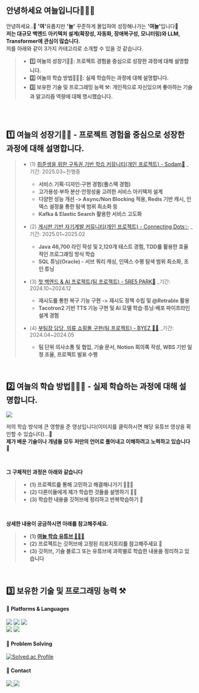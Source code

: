 ## 안녕하세요 여늘입니다🙋🏻‍♂️
안녕하세요..👋 <strong>'여'</strong>유롭지만  <strong>'늘'</strong> 꾸준하게 몰입하여 성장해나가는 <strong>'여늘'</strong>입니다🌱
<br>
<strong>저는 대규모 백엔드 아키텍처 설계(확장성, 자동화, 장애복구성, 모니터링)와 LLM, Transformer에 관심이 많습니다. </strong>
<br>
저를 아래와 같이 3가지 카테고리로 소개할 수 있을 것 같습니다. 

> - <strong> 1️⃣ 여늘의 성장기🧗🏻: 프로젝트 경험을 중심으로 성장한 과정에 대해 설명합니다. </strong>
> - <strong> 2️⃣ 여늘의 학습 방법🧑🏻‍💻: 실제 학습하는 과정에 대해 설명합니다. </strong>
> - <strong> 3️⃣ 보유한 기술 및 프로그래밍 능력 ⚒️: 개인적으로 자신있으며 좋아하는 기술과 알고리즘 역량에 대해 명시했습니다.</strong>

<br>
<br> 

## 1️⃣ 여늘의 성장기🧗🏻 - 프로젝트 경험을 중심으로 성장한 과정에 대해 설명합니다.
> - (1) [취준생을 위한 구독권 기반 학습 커뮤니티(개인 프로젝트) - Sodam🍃](https://github.com/jongheonleee/Sodam) _기간: 2025.03~진행중
>   <strong>
>    - 서비스 기획·디자인·구현 경험(풀스택 경험) 
>    - 고가용성·부하 분산·안정성을 고려한 서비스 아키텍처 설계
>    - 다양한 성능 개선 -> Async/Non Blocking 적용, Redis 기반 캐시, 인덱스 설정을 통한 탐색 범위 최소화 등   
>    - Kafka & Elastic Search 활용한 서비스 고도화
>   </strong>
>
> - (2) [게시판 기반 자기계발 커뮤니티(개인 프로젝트) - Connecting Dots✨](https://github.com/jongheonleee/connecting-dots) _기간: 2025.01~2025.02
>   <strong>
>    - Java 46,700 라인 작성 및 2,120개 테스트 경험, TDD를 활용한 효율적인 프로그래밍 방식 학습
>    - SQL 튜닝(Oracle) - 서브 쿼리 캐싱, 인덱스 수평 탐색 범위 최소화, 조인 튜닝 
>   </strong>
>      
> - (3) [첫 백엔드 & AI 프로젝트(팀 프로젝트) - 5RE5 PARK🍪](https://github.com/jongheonleee/FinalProject_5RE5_BE) _기간: 2024.10~2024.12
>   <strong>
>    - 재시도를 통한 복구 기능 구현 -> 재시도 정책 수립 및 @Retrable 활용
>    - Tacotron2 기반 TTS 기능 구현 및 AI 모델 학습·튜닝·배포 파이프라인 설계 경험
>   </strong>
>      
> - (4) [부팀장 담당, 의류 쇼핑몰 구현(팀 프로젝트) - BYEZ 👕👚](https://github.com/jongheonleee/byez) _기간: 2024.04~2024.05
>    - <strong> 팀 단위 의사소통 및 협업, 기술 문서, Notion 회의록 작성, WBS 기반 일정 조율, 프로젝트 발표 수행 </strong>
> 

<br>

## 2️⃣ 여늘의 학습 방법🧑🏻‍💻 - 실제 학습하는 과정에 대해 설명합니다.
<a href="https://www.youtube.com/watch?v=C87fr5Q12aY">
    <img src="https://github.com/user-attachments/assets/7e08788a-ff10-4ba0-bc60-98aa27814b07">
</a>

<br>

저의 학습 방식에 큰 영향을 준 영상입니다(이미지를 클릭하시면 해당 유튜브 영상을 확인할 수 있습니다)...🤔  <br>
<strong>제가 배운 기술이나 개념들 모두 저만의 언어로 풀어내고 이해하려고 노력하고 있습니다 💪 </strong>

<br>

<strong>

그 구체적인 과정은 아래와 같습니다 
> - (1) 프로젝트를 통해 고민하고 해결해나가기 👨🏻‍💻
> - (2) 다른이들에게 제가 학습한 것들을 설명하기 🧑‍🏫 
> - (3) 학습한 내용을 깃허브에 정리하고 반복학습하기 📝

</strong>

<br>

<strong>

상세한 내용이 궁금하시면 아래를 참고해주세요. 

> - (1) <a href="https://m.youtube.com/channel/UCuoJYgD3MFsQu2LvyqM8Llw/videos"> 여늘 학습 유튜브 🙋🏻‍♂️ </a>
> - (2) 프로젝트는 깃허브에 고정된 리포지토리를 참고해주세요 📱
> - (3) 깃허브, 기술 블로그 또는 유튜브에 과목별로 학습한 내용을 정리하고 있습니다  

</strong>

<br>

## 3️⃣ 보유한 기술 및 프로그래밍 능력 ⚒️

#### 📌 Platforms & Languages
<p>
  <img src="https://img.shields.io/badge/java-007396?style=for-the-badge&logo=java&logoColor=white">
  <img src="https://img.shields.io/badge/Python-3776AB?style=for-the-badge&logo=java&logoColor=white">
  <img src="https://img.shields.io/badge/javascript-F7DF1E?style=for-the-badge&logo=javascript&logoColor=black">

  <br>
  
  <img src="https://img.shields.io/badge/spring-6DB33F?style=for-the-badge&logo=spring&logoColor=white"> 
  <img src="https://img.shields.io/badge/Springboot-6DB33F?style=for-the-badge&logo=Springboot&logoColor=white"> 
</p>


#### 📌 Problem Solving
[![Solved.ac Profile](http://mazassumnida.wtf/api/v2/generate_badge?boj=yeonuel)](https://solved.ac/yeonuel/)


#### 📌 Contact 
<p>
  <a href="https://yeoneul-tech.tistory.com/" target="_blank"><img src="https://img.shields.io/badge/tistory-000000?style=for-the-badge&logo=tistory&logoColor=white"> 
  <a href="mailto:qwefghnm1212@gmail.com" target="_blank"><img src="https://img.shields.io/badge/gmail-EA4335?style=for-the-badge&logo=tistory&logoColor=white"> 
</p>




